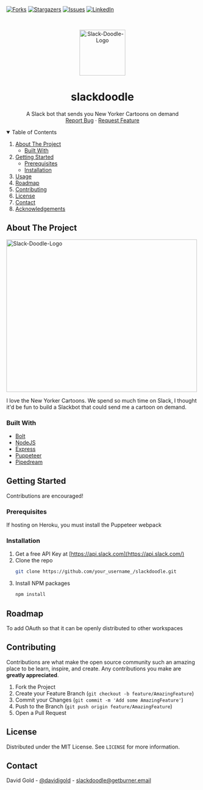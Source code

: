 [![Forks][forks-shield]](https://github.com/davidgoldcode/slackdoodle/fork)
[![Stargazers][stars-shield]](https://github.com/davidgoldcode/slackdoodle/stars)
[![Issues][issues-shield]](https://github.com/davidgoldcode/slackdoodle/issues)
[![LinkedIn][linkedin-shield]](https://linkedin.com/in/davidigold)

<!-- PROJECT LOGO -->
<br />
<p align="center">
  <a href="https://github.com/davidgoldcode">
    <img src="https://res.cloudinary.com/dok404fcw/image/upload/v1611724811/slackdoodlelogo.png" alt="Slack-Doodle-Logo" width="120" height="120">
  </a>

  <h1 align="center">slackdoodle</h1>

  <p align="center">
    A Slack bot that sends you New Yorker Cartoons on demand
    <br />
    <a href="https://github.com/davidgoldcode/slackdoodle/issues">Report Bug</a>
    ·
    <a href="https://github.com/davidgoldcode/slackdoodle/issues">Request Feature</a>
  </p>
</p>

<!-- TABLE OF CONTENTS -->
<details open="open">
  <summary>Table of Contents</summary>
  <ol>
    <li>
      <a href="#about-the-project">About The Project</a>
      <ul>
        <li><a href="#built-with">Built With</a></li>
      </ul>
    </li>
    <li>
      <a href="#getting-started">Getting Started</a>
      <ul>
        <li><a href="#prerequisites">Prerequisites</a></li>
        <li><a href="#installation">Installation</a></li>
      </ul>
    </li>
    <li><a href="#usage">Usage</a></li>
    <li><a href="#roadmap">Roadmap</a></li>
    <li><a href="#contributing">Contributing</a></li>
    <li><a href="#license">License</a></li>
    <li><a href="#contact">Contact</a></li>
    <li><a href="#acknowledgements">Acknowledgements</a></li>
  </ol>
</details>

<!-- ABOUT THE PROJECT -->

## About The Project

<img src="https://res.cloudinary.com/dok404fcw/image/upload/v1611725176/slackdoodleexample.png" alt="Slack-Doodle-Logo" width="500" height="400" />

I love the New Yorker Cartoons. We spend so much time on Slack, I thought it'd be fun to build a Slackbot that could send me a cartoon on demand.

### Built With

- [Bolt](https://slack.dev/bolt-js/concepts)
- [NodeJS](https://nodejs.org/en/docs/)
- [Express](https://expressjs.com/)
- [Puppeteer](https://pptr.dev/)
- [Pipedream](https://docs.pipedream.com/)

## Getting Started

Contributions are encouraged!

### Prerequisites

If hosting on Heroku, you must install the Puppeteer webpack

### Installation

1. Get a free API Key at [https://api.slack.com](https://api.slack.com/)
2. Clone the repo
   ```sh
   git clone https://github.com/your_username_/slackdoodle.git
   ```
3. Install NPM packages
   ```sh
   npm install
   ```

## Roadmap

To add OAuth so that it can be openly distributed to other workspaces

## Contributing

Contributions are what make the open source community such an amazing place to be learn, inspire, and create. Any contributions you make are **greatly appreciated**.

1. Fork the Project
2. Create your Feature Branch (`git checkout -b feature/AmazingFeature`)
3. Commit your Changes (`git commit -m 'Add some AmazingFeature'`)
4. Push to the Branch (`git push origin feature/AmazingFeature`)
5. Open a Pull Request

## License

Distributed under the MIT License. See `LICENSE` for more information.

## Contact

David Gold - [@davidigold](https://twitter.com/davidigold) - slackdoodle@getburner.email

[contributors-shield]: https://img.shields.io/github/contributors/othneildrew/Best-README-Template.svg?style=for-the-badge
[contributors-url]: https://github.com/othneildrew/Best-README-Template/graphs/contributors
[forks-shield]: https://img.shields.io/github/forks/othneildrew/Best-README-Template.svg?style=for-the-badge
[forks-url]: https://github.com/othneildrew/Best-README-Template/network/members
[stars-shield]: https://img.shields.io/github/stars/othneildrew/Best-README-Template.svg?style=for-the-badge
[stars-url]: https://github.com/othneildrew/Best-README-Template/stargazers
[issues-shield]: https://img.shields.io/github/issues/othneildrew/Best-README-Template.svg?style=for-the-badge
[issues-url]: https://github.com/othneildrew/Best-README-Template/issues
[license-shield]: https://img.shields.io/github/license/othneildrew/Best-README-Template.svg?style=for-the-badge
[license-url]: https://github.com/othneildrew/Best-README-Template/blob/master/LICENSE.txt
[linkedin-shield]: https://img.shields.io/badge/-LinkedIn-black.svg?style=for-the-badge&logo=linkedin&colorB=555
[linkedin-url]: https://linkedin.com/in/othneildrew
[product-screenshot]: images/screenshot.png
